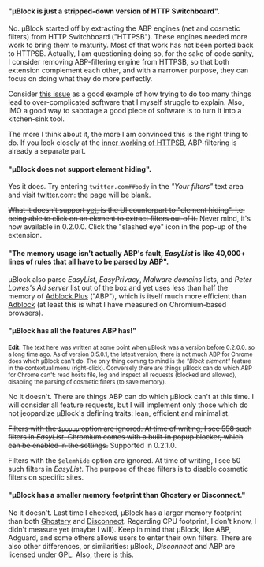 #### "µBlock is just a stripped-down version of HTTP Switchboard".

No. µBlock started off by extracting the ABP engines (net and cosmetic filters) from HTTP Switchboard ("HTTPSB"). These engines needed more work to bring them to maturity. Most of that work has not been ported back to HTTPSB. Actually, I am questioning doing so, for the sake of code sanity, I consider removing ABP-filtering engine from HTTPSB, so that both extension complement each other, and with a narrower purpose, they can focus on doing what they do more perfectly.

Consider [this issue](/gorhill/httpswitchboard/issues/373) as a good example of how trying to do too many things lead to over-complicated software that I myself struggle to explain. Also, IMO a good way to sabotage a good piece of software is to turn it into a kitchen-sink tool.

The more I think about it, the more I am convinced this is the right thing to do. If you look closely at the [inner working of HTTPSB](/gorhill/httpswitchboard/wiki/Net-request-filtering:-overview), ABP-filtering is already a separate part.

#### "µBlock does not support element hiding".

Yes it does. Try entering `twitter.com##body` in the _"Your filters"_ text area 
and visit twitter.com: the page will be blank.

~~What it doesn't support [yet](https://github.com/gorhill/uBlock/issues/4), 
is the UI counterpart to "element hiding", i.e. being able to click on an element 
to extract filters out of it.~~ Never mind, it's now available in 0.2.0.0. Click the "slashed eye"
icon in the pop-up of the extension.

#### "The memory usage isn't actually ABP's fault, _EasyList_ is like 40,000+ lines of rules that all have to be parsed by ABP".

µBlock also parse _EasyList_, _EasyPrivacy_, _Malware domains_ lists, 
and _Peter Lowes's Ad server_ list out of the box and yet uses less than half the 
memory of [Adblock Plus](https://adblockplus.org/) ("ABP"), which is itself much more efficient than 
[Adblock](https://getadblock.com/) (at least this is what I have measured on Chromium-based browsers).

#### "µBlock has all the features ABP has!"

<sup>**Edit:** The text here was written at some point when µBlock was a version before 0.2.0.0, so a long time ago. As of version 0.5.0.1, the latest version, there is not much ABP for Chrome does which µBlock can't do. The only thing coming to mind is the _"Block element"_ feature in the contextual menu (right-click). Conversely there are things µBlock can do which ABP for Chrome can't: read hosts file, log and inspect all requests (blocked and allowed), disabling the parsing of cosmetic filters (to save memory).</sup>

No it doesn't. There are things ABP can do which µBlock can't at this time. I will 
consider all feature requests, but I will implement only those which do not jeopardize µBlock's
defining traits: lean, efficient and minimalist.

~~Filters with the `$popup` option are ignored. At time of writing, I see 558 such
filters in _EasyList_. Chromium comes with a built-in popup blocker, which can be enabled
in the settings.~~ Supported in 0.2.1.0.

Filters with the `$elemhide` option are ignored. At time of writing, I see 50 such
filters in _EasyList_. The purpose of these filters is to disable cosmetic filters on
specific sites.

#### "µBlock has a smaller memory footprint than Ghostery or Disconnect."

No it doesn't. Last time I checked, µBlock has a larger memory footprint than both 
[Ghostery](https://www.ghostery.com) and [Disconnect](/disconnectme/disconnect). 
Regarding CPU footprint, I don't know, I didn't measure yet (maybe
I will). Keep in mind that µBlock, like ABP, Adguard, and some others allows users
to enter their own filters. There are also other differences, or similarities: µBlock, _Disconnect_
and ABP are licensed under [GPL](http://en.wikipedia.org/wiki/GNU_General_Public_License). Also, there is [this](https://github.com/gorhill/uBlock/wiki/%C2%B5Block-and-others:-Blocking-ads,-trackers,-malwares).
